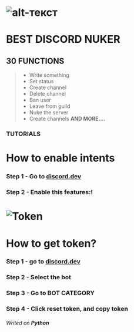 # ![alt-текст](https://cdn.discordapp.com/attachments/999332048726671511/1007561060917714974/image_2.png "BLUECRUSHER")


# BEST DISCORD NUKER
## 30 FUNCTIONS

> + Write something
> + Set status
> + Create channel
> + Delete channel
> + Ban user
> + Leave from guild
> + Nuke the server
> + Create channels
> **AND MORE....**


### TUTORIALS

# How to enable intents
### Step 1 - Go to [discord.dev](https://discord.dev)
### Step 2 - Enable this features:!
# ![Token](https://user-images.githubusercontent.com/98418238/189589981-7edd23bb-3cf0-4abc-a429-431e35cf4276.png "BlueCrusher")

# How to get token?
### Step 1 - go to [discord.dev](https://discord.dev/)
### Step 2 - Select the bot
### Step 3 - Go to __BOT CATEGORY__
### Step 4 - Click reset token, and copy token

###### Writed on **Python**
